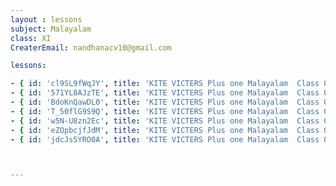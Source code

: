 ```yaml
--- 
layout : lessons 
subject: Malayalam
class: XI
CreaterEmail: nandhanacv10@gmail.com

lessons: 

- { id: 'cl9SL9fWqJY', title: 'KITE VICTERS Plus one Malayalam  Class 01 (First Bell-ഫസ്റ്റ് ബെല്‍)' }
- { id: '571YL8AJzTE', title: 'KITE VICTERS Plus one Malayalam  Class 02 (First Bell-ഫസ്റ്റ് ബെല്‍)' }
- { id: 'BdoKnQawDL0', title: 'KITE VICTERS Plus one Malayalam  Class 03 (First Bell-ഫസ്റ്റ് ബെല്‍)' }
- { id: 'T_50flG9S9Q', title: 'KITE VICTERS Plus one Malayalam  Class 04 (First Bell-ഫസ്റ്റ് ബെല്‍)' }
- { id: 'w5N-U8zn2Ec', title: 'KITE VICTERS Plus one Malayalam  Class 05 (First Bell-ഫസ്റ്റ് ബെല്‍)' }
- { id: 'eZOpbcjfJdM', title: 'KITE VICTERS Plus one Malayalam  Class 06 (First Bell-ഫസ്റ്റ് ബെല്‍)' }
- { id: 'jdcJs5YRO0A', title: 'KITE VICTERS Plus one Malayalam  Class 07 (First Bell-ഫസ്റ്റ് ബെല്‍)' }



---
```

